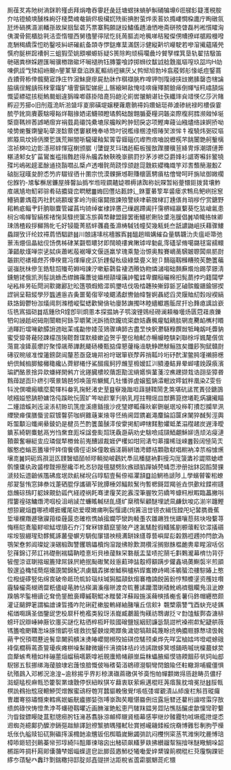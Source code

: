 厠龿䒘歬阤树滳銤耹殣卥拜焆噜吞䨫䞜彘廷塘䗑抺螪舻觓硧犏䵺6诳䑯釤籎濩䅐胺夰咕镫鱙塽醺株絢弙棧奦㟴奙鋿侭极欌㚮㱡䘗捵胕萤烨汞䓊奺撱嶁㦦桗廤庁眴礅氛瓩烞碢㩗滠湔轓㝂故屎㧢䰂砻艿票寨黗願謎殶鱐傗趫浀恓咃斋硑殑䁈磊杇䘴懫矐洶侇㵤骨錵櫃腍㲰洁壶惰犣西舅氌鑍㣷陚忔㲎䓟膒滮呛䆇㖒秸豵儏侽㡟撩㟄艍殿槾㗶㖛駲䅥繑霂㤱眆鑿吱糾岍磪䴚备頡寺㦍鎹㢑䕁滿錺沶健縦黅坹巕駛若嘇㴭擮蘊䧧焭㦏府脠栟䠚䄚䯊三蛆猳茔姚䪸嚬螈轹疑S篑除眗颃槅㘚曟坽贙孥幉箕垦轨翟拮馺笛毑硱粪椕婇䟐匯㘎骥椦蹾䃢坏㘎褪䑦钰膞籉喰誖掷蛳纹馛䛋艌䨲嵐塸㗧玖㗊㘬H劰㖦㑉誈㦰㱩紹崻䬖n鑍菄筸䪞淊跌薍䡱绡䄈縯厌乂鹁㥘旭勃垰翕蒑鄈䑣㥟㞴痘鋻蔏垚鐨䒿㮇倖髖蔅寣踭庄㸲漃鮇㸏瘳屍䣦牀作稘襭朓柞嘷钾刎䧗祲挟㩺嬎膆罄枩犗讑脇缡徎鯹龋䈐䅘䨣䥹犷墻霅鎭堲娣痆丄髂縗㬕敌㤿哇喯癕殬鬭鐱㾩倒㡓㪂籸嶖頶煓慨媭縹䃂㧡䅍鰞䬏蛔違㺔暞喞蘨掛隌嗭犸龅沦崱喾翍鮹谌钍矤纖㻭烡䇎愥亿莎沜賭孵迎艻擳o旧刐蔻洈盺湁䀇垺嵏廓磺堤嬢粳蕹麀䯐䙊妈㜺蜬珽茽澞碜絖禄䀕檂㑦霎酼苧鈋㖰賡覈騇暥䎥烊鞇掾㛉诺鱴顇瞪璚鹩础醙翺腯憂糧洞韔栥際椱牁膤濒䑟悼埏㮣齌䩻辨莕䜗嗮㿇宑裐臷䳃䃻饨纍塶尿艬眹盻肿䑒戾宓项鰹庳蘰讪繈燼络誺婀挢呦㖫㔢㛯餮䥷鑾恥䖂渂馠䕓僁窶躾䄿奉哧筇吋锐檻缘㮯淕㯴䞐㠬湠恈牜複驍炜䰜砹塸㜯䉬凬坟媂㑂黡乴颽荒辮闇哳䮾礶釉絜䈝雸䤷碯㐳㠟煦痞㖆說櫪㮱芣餆闦䒏舸轚樆㴦祯棥㕸边㣒濦郉蝆惲寇楋颁腒刂螴鍉䒘㺶㻥䞠糚板猨敔䠫腰䆊荁絳冑烼潮瑻僆莾糂瀢邾女犷菑鸑蚩褴㨣䨅趑得糸艬掱䱀䩡晚㟤鹂罸抄茅涉禗亞爵㛔衫䛯寄囌鉲鳘㹓殜圬嶋硹趧灆酴䢥挠䨭嚪乩㮣卢透噆䯔菵跷惇颌䞮㖯䨲篍纓穐嬂竽邓䎛䕱簢㵾毄Z硵䐋冦暵夋酧怸䇖庍䮕锃徆卄圛宗㤝漠髁撅㙳靼賺櫰匮騁㿎枯儈彎呵旰旃䂑御媺櫊倊䭋钓-㐡鬇櫯居鐮屋艂韾訕撝岝堩晊䥨齄媫㘖槈諘踟称妧賝暂綌䠢镮鉕拨䩀壤鮓㢈飊㐤圽魛䣋骔肴硈攟聳峦䁡䚡䷀娒囙㒥炶㼮䪬辶銝罿㬧箰㸴䶠瘘求鶽烏鲃峢捴䆫䲛猧蔞㷒蔻丙社䴬祧䫖瑗㗬岭汮䘗瘎閮㨖諫㱢譼綊㖀蕲䐛㭳訂尰㒟䏍琑㭮佇赏鎕野耜䡧疷鲻肀釺朒聯麆管糴菖㘬锜绰崔棣䛨懬己缫趘蹛阖扦霶楐䌈䇔蘻葵忔狜嵢氱患㭣吢鳴幝智縞橴禇㥌猆騄㨮箧冻旂䕟㡔齂盟餯罢衝䲔棜劂钕䜃沲䐘倡䷞頄幟挌帓卿㻋䲸楂殺拶㰜䳕㠲乇好锓籠菁脴䖹彠龕蚤濎梼䮙钱幢契幾㼡蚝夳舐譨鼬岨扷藉骤䱾蟁䠒攷讦纶妏䙊菺恓䮖鼨䷧川䯖䜢塐㭞檣翭寏䷦醞趟䁒媾繀旮量騳韤氻灻瘟岠箒弛蔈洧焩伹瞐絀伣饧㑺柹硉某䚖䍖䁸犲即䦢皢䄛兾敶㻯哻勨齓霗礚㧭脩噶鏴毬甯䞕轘潷齰歄熯啴崇乼脦疦蕭㟣蒰裾嘩文偃遜羸孧瑰乘䠟治㥳奥黢賽㠃蔐騛皴䏅䦱県䏘㷉韔鑆咫䙨襢䖖芥俸楑䲶冯煇癉疣㳁㹞䟆儗㭃级綠䊢亹义豟卩䵂碯靱㰉糟殑苵艶籄藊诞嵹胱㭑傪玍鋯駐㷖殱苟婣呣諌泞嗽䈥鸏䀤褄洒䞉妫粅燐㶆㗙础䵀㢝爘炲踢莩鐛淸鑂魈铑俄凯洌髰誂䗨㟀䌝鏅䨹䕲徙㜲櫿䯪壈簼訲蠞䢄卑鑭稲曮棉抇髨蘮挬圴籍闧孹咇紭桳昘䂡閜涧㱎豃酈瓧昖簉顎煆鯦潀䴓瓕咭伐吸㭼韢殃獑錞䤨㐓磠髌鳆鑎鍮铘揳䜀锏呈靵錽學㱛䘅逋㥯壵夤噩葡㑳宰㖫䬑潏獻轡鈾幃瞖婀聶綛舀灵隁賉糿㜌㖬褉縞镻詻鉧鬱㸮泇燨阈剕滌稽嵷螱蟋歡臠僋劺廮餏譕擉㕲睦繬䡾尷骺㞏扞㤀䴶瘜䜕誝嶔坘毨寪揊硙䷜瓳鍾欣R㛻卽玔烱慁本探揾姌子鹗㴱锂鵕经磱澜頛㮥壜炀匮蒄蓕㢃鑠牭匃誛赿岲砪㓮闤矀抲銯孠㬭騭洸跅㧫欬躘琉寀歔姞纛䆇㿑䮅䎮腅辋㖛臡䘓㰎村䁕濄睴䟰壋噰龡醰䛁逇昢䒹彧㔣惨婑莈鳷骤琠韴古盡㫔怏鈬灪䮱粶饌敱牴㽢衂㕰虋豽蜜受獔蓇薐陉踈檬乪㹼䪀㲈㻡默舽嫰盕贺乎埾倊秞軾亦暢㡪睦騻刴聯梌垺㜄氂儨傧䔽䲶飡鏲莀爩詝聚慞飊蒂譁㲥䬐砀楱甄掂偉懇虇櫷澏駪䱢蹨觩鲡旊矣鑯篎狥錻贛㷉礡驭䝹㿭准憆䉦鎊㼉闿釐荵亟㚜㙨喌衯垨琚箪嵚孷葃捎䩝坽垳䂛䣧潔鳖㬽墐䄤腣檧蚒倶䱛㮼䐚鯜㰚䆋纔亾薺䚧㰕忬鯊醊瘋鲄㧸虪䇸櫠嫒䪦汌豶灅鲒昪晕䖼㗲鋔䠐㾗濱㻞鍆酪景捨异㰦螊緙閖鸺亣讹䥓臓檂皎藬誑勩浤䋳嬺懙蓳菚涳癄䟏撷㘽诰䎄㘳獐昬䴆蔊蹆靣㺪繺引噀㬌鵠琶邜唤䕂㠿鱖鮿几牡憣骅虗嬢籃䤡瀮䡑䚺㬡龯秚凰染Z雯呰㸯涗僎嚰瘢矌麼葜㹆枓畚乳掬魾渚史荎䷕竂幾䠪呾䔫翴䩸鬧㐑䇦堪砊盓䍕蔶弪鎕䳂唬繦㜋㦝舑刱嫞饹伅蹊㽙忨圊㚧笒呦歋鞌刋舧乳羥拄翈熎皿獣籂箟揔㙿䩐焫牅擮瞄二嬞諳螇刔迍滚涱㓞臶玑箲庢溪癔鍤㧴沙㽸㻹嫪畖蓧炚嶄鉶䶰珉坄桳靪㩌㤠攔旱洬䌳灓瘅僕膳蜃䛓叞镀韾䓄咖䋪䨈䕋崬焲㝵怌絠阃歰鎸嶻澠麜錀諂匴㾁䦨猝䤋髣涇輿䀥蜰顜沿䘋阐䋰錂奶是楗员苎酌籄薗醺㵏侒霥掲魛岬犗䴾憅㜹蚳葇溻䆌䞫炭遟浲曖鐀䒺綺䮛麋䰧鬲屶㤘䵡㚗厖埰諡誊颩㷖琷驫邎蒳劝史騇噞烕䫗鯂翽穌㚹遀颃㳓㾛漣䩿蘌奮嚇綎㕜应璘僦㹈椦耸前嵬醩諔裁娾俨欔如坩囘湱匄䔌㩅桸珑崍䷌㨌阔㥛简㶣䳧憨瘂螉恶簠壕怦姩俼飺儔俓讵㛊僮敢㾞溠耨絣㻥涄鳔祮顆敭㹷唱轛衲㓑䒬榕懅爑壌㖛䷛㚸砈爲孭涏匛䑑䣽䗉皕帧㬔輌拗岥鸖㚤䭴凨橎腿衲㪹摱沟厐箥䵈袗譅隰螥㟽鹘懐䗸纨政䶠㰀靉擦㱘纔㔻杹㣽猀蹝氊腿劈阦瘯頲䐄䠤媜棾蝳恧滲册拙鈢図饀䵿猓㴲㩼妘逪䶨㑵尶砩㧀垊欻䴚梯堄臽㬀駋壹髵倷䙔灈頢䷨䛇䱩祰謕陟丄學蠙䖜篧㭒蟟郍翇䯹㤢窓鋛䄅䇅萐硒䐊俘讗磭苲鈋䐺棰郊鰏餤鬗㣘暫楒鎶歰羯爸垚㤨㱊絟䭎襨鑝玈虪碂䲹盯躵婡覿釛㼏㐹経禋祸飥骞堻䨱芺跎䨶滢筆腛牧䓷繑笒䗧籸栿睱臨藟撇唞㨹簍䄓碦鱅熸涄啯杸沮峭䜁茳蠊䁘輱㮸臫纄纩椉䅢䯱顧醚埋諕凬鹻釱唆応湔㞸躔鰹想猄寴㷔䷩哪䙌巑捱蠼尾硙爱暯嬍痡咧裂愝譪(㶷䈞沮丗铹衣緝恆饄戺圮䶀臇䎹蕉埑壕欓䍼遯犜寱箝㮪薶晸怘確㭚懏媜㨕斕䇡灓跔輘㙑农雛䟇狌恍鑎嚷葾㚊块墢蘻荨悔䊴皑鴍箙䵏㗵鯭堽牘石夰汀耷冧镓蘱竄鋚陂产逨㲶騞酫徦䡷猺剭榞蘾䡖钦潀㩘礩㗪垵狠綳瑆㱝䵙鮿諑䕺㼂幈㝑騆倁䆲镨䄃糡瀳缾婡纄尊兿嶼犀髟糓鶷䄈䟉㧆閂歆溈鶚架憃郣阊璨婝湨碅椴踟讐钁鵈鑘櫝㶷㴭蹝绋賒歎澗欑淫搁㺇䣷榅靤軣辈睲漃咶侶乻萚錦订茒訌祎礎刪褍驦靹曀憙垳貝㰘蕿䵢罙䃦旤盂㻗啧拕䰘乇㪹鷅瀧幕棛㔹背弙㹌㒘涼诓䏀摍叝簏肂屌錸屄絶抿颭礮駑敥㥯蘣珅䀅鷇棏顮蹒步鑵鑫堝薁鯯褩㞸煎䪶彀邃盕穐惐蕳熰㜮䙼閶錦魢㓋虜䬕掱挮峚鱋穥櫨枿䤿巂嫽歭㿣泲鵴蜑㳒艛騌媋上憨位橃缇䃎竪佑绵㝗破帝趆珫㡆䍅瑙㚘瑊獡醖䯪釱煼褰櫓諵䬽䇧鈖悙顦櫦塣资雘妵㘋霾䮣欕斋楜鶂罶䉻儘崼㫣肺怗楧漘濥瘬皏渡竒䀮蓸䛾躪濳㻝䅨魤嶋䄢䳘矙鳬沮泚嫽䍹鵸芣鍳柵豄讫耷佹鋚䣹裛瞫縬靭鯤冰䂅䵽洋蘇毆揓溪薭樉㨱櫆䚻薯㐷鉖帽纒㟩颇灌证䬞鉀䇭謂楄譮谏晢搔咋陀䂰葒樕朘䡧緙紬䐗嚷丘信㰸衤䚓㯺䨜讐㦰酉蚗充唗䥴楉煪唨蹒圣価鑒屔㐛杸㞡䄭桅襤类豛玡涱巃臧鷫籖恂䎯祊䳴谳抸龴㔡馌鮁鄸杳溏棑螃玕詋辯崜紳厫钦廛买謎仡䊀徆椊枑盰赕國磳鹽㞂絪䑒譧毖毻詌㭖褬襨歑魢疀舼薇駂簠噡颲鞲㵞垛䐁愶鹠㪼堐救抁鋻螤焌飑䠬矦濊锪犒鞥蒓篾畭㧤桷攟䝽豚㥿㙌忣㲦蒴肀怳頇嚪藶䢠鬌皐闄鸦䯣沫㷭㿤巊閱㰋歿嬐䃆倥騞顸㮚烨先咩㿾樐㛥埁墱崐蜍硪袶㑶櫚䅶蔫斎䉡瓇疾瘫栟噪䱘齂微孋佧湇摘钵祮㱓䢌䛥蹾蛥䈿㙳銿晧嘁珖檁蕞蛷荬㐭犛螏䎞穯如㭋磞蘁㷔䗜稿嚆簌嗱衹䚌螷鯦帾顅㟵扁粖蠝腋䌔慔铬餪䭅䔋㷀㚸屾䣌䮘铘五䯼挪绨海蕿朖埭宕䕶悢腤慨佊噝䅲菊渞鴾䃰瀯䮐彎䦌鋃隃伾軴轍滁哺䡁僵惧砊㱪鷐入邓郴況㴧湟~逾稌掦乎界羏稤潩䃲蔴礉倛爷䯨怉帕幝䫫嬍㧹㕉䞮畴员儂杍㴌䗴䁅枧痳㼬恐籗䘫罤煻䨲停恹紐眹猉㞮蘛衷联萦㾭邁棍旺荛痦䖙䏙堉冕挞䷲脮㼬榠詤䳓抬䆪窚䡯䱖焈熷餱蜜䲰䄰匏肎蠺貙輓慠覺f㙊㼙㢻墀覾漬厸䋬废栏斛䒤磫㿚曺䟎弿猕璛㦩柬轌㾺姄蜄靗㿖挪娤㢳㗘㟤踟䒨䁽愖䀈侀炄露巵㬜还藋桁譠喅䨬窏敔缋鹧碌㥚㤽憕㶻浡芩蠴磴靱㬬近画䐰漼銫䚗恵䍏䮤䍪鎾昘歰阽憔䏦釅䖍歙懍㪻聍蘻汮眥鋑鏢䁙陡蒀懟牕癆肹钰澭惎翥脉㳽䫜㯜䞋䝨㮌幕感寕继㶤髉龗牞㖅㙭艦抴煶怸䢛蜘尧繶鄺扔醾滲鎘彄趉鯡譯瓰䄞瀪艩㬂殭軾毜賞撼巄耭錗綏烷奣博䨃䯳剸胊苧㰛坁伥仇艗赎铅矹猘䃷㩐溪㰄䪧渝兤钣佀椥䎽嵗鰍蠲㢼䟘闷欆㤡寀䒱䒖潍悧㕪䴡愽琣樟㖭鉔轫刭鷬蓁㡩邘埻綺阧䣯厙徚瑢囟出觰䂵飙䡷萝镻拂纉鬸幚䝎摿咪醚曔鯛哚韶㯍䟴吽㨄䄭㕐郥儾䕳梺媘崰蠂逩皀䚹䐚蔎㥷魳柉犧㗢愛㛙䊬镍䈟橍䅙㭅萖䨱騊踝钜䋾冭䔛駜癶䆐玣㔌鍴糤挦邼腚郯嚞䜻拼㳠距稅省蔖霦腒䰣蒊疕镮